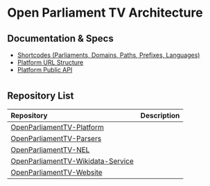 # Open Parliament TV Architecture


## Documentation & Specs

* [Shortcodes (Parliaments, Domains, Paths, Prefixes, Languages)](SHORTCODES.md)
* [Platform URL Structure](PLATFORM-URLS.md)
* [Platform Public API](PLATFORM-API.md)

#
## Repository List

| Repository| Description | 
| :------------- | :---------- | 
| [OpenParliamentTV-Platform](https://github.com/OpenParliamentTV/OpenParliamentTV-Platform) |  |
| [OpenParliamentTV-Parsers](https://github.com/OpenParliamentTV/OpenParliamentTV-Parsers) |  |
| [OpenParliamentTV-NEL](https://github.com/OpenParliamentTV/OpenParliamentTV-NEL) |  |
| [OpenParliamentTV-Wikidata-Service](https://github.com/OpenParliamentTV/OpenParliamentTV-Wikidata-Service) |  |
| [OpenParliamentTV-Website](https://github.com/OpenParliamentTV/OpenParliamentTV-Website) |  |